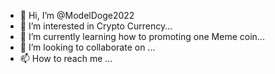 - 👋 Hi, I’m @ModelDoge2022
- 👀 I’m interested in Crypto Currency...
- 🌱 I’m currently learning how to promoting one Meme coin...
- 💞️ I’m looking to collaborate on ...
- 📫 How to reach me ...

<!---
ModelDoge2022/ModelDoge2022 is a ✨ special ✨ repository because its `README.md` (this file) appears on your GitHub profile.
You can click the Preview link to take a look at your changes.
--->
